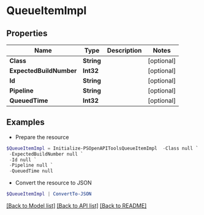 # QueueItemImpl
## Properties

Name | Type | Description | Notes
------------ | ------------- | ------------- | -------------
**Class** | **String** |  | [optional] 
**ExpectedBuildNumber** | **Int32** |  | [optional] 
**Id** | **String** |  | [optional] 
**Pipeline** | **String** |  | [optional] 
**QueuedTime** | **Int32** |  | [optional] 

## Examples

- Prepare the resource
```powershell
$QueueItemImpl = Initialize-PSOpenAPIToolsQueueItemImpl  -Class null `
 -ExpectedBuildNumber null `
 -Id null `
 -Pipeline null `
 -QueuedTime null
```

- Convert the resource to JSON
```powershell
$QueueItemImpl | ConvertTo-JSON
```

[[Back to Model list]](../README.md#documentation-for-models) [[Back to API list]](../README.md#documentation-for-api-endpoints) [[Back to README]](../README.md)

